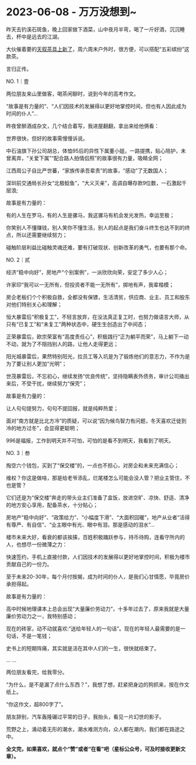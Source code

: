 # 2023-06-08 - 万万没想到~

昨天去钓溪石斑鱼，晚上回家做下酒菜，山中夜月半弯，喝了一斤好酒，沉沉睡去，杯中是远去的江湖。

大伙催着要的[天叙茶具上新了](http://mp.weixin.qq.com/s?__biz=Mzg2MTg2OTYzNQ==&mid=2247483788&idx=1&sn=b2401d8bb258fb218229f6ac700ae95b&chksm=ce11c2a0f9664bb613e3ea01db04e9d7a61d637c914e9038baabb3b78a45e6b198d616d3dc05&scene=21#wechat_redirect)，周六周末户外时，很方便，可以搭配“五彩缤纷”这款茶。

言归正传。

NO. 1｜壹

两位朋友来山里做客，喝茶闲聊时，说到今年的高考作文。

“故事是有力量的”、“人们因技术的发展得以更好地掌控时间，但也有人因此成为时间的仆人”...

昨夜曾醉酒成杂文，几个结合着写，我进屋翻翻，拿出来给他俩看：

世界很快，但好的故事需慢慢诉说。

中石油旗下孙公司胡总，体恤95后的异性下属董小姐，一路提携，贴心陪护，未曾离弃，“关爱下属”“配合路人拍情侣照”的故事很有力量，吸睛全网；

江西周公子自比严世蕃，“家族传承吾辈责”的故事，“感动”了无数国人；

深圳前交通局长孙女“北极鲶鱼”，“大义灭亲”，高调自曝存款9位数，一石激起千层浪;

故事是有力量的：

有的人生在罗马，有的人生是骡马，我这骡马有机会发光发热，幸运至极；

你笑别人不懂赚钱，别人笑你不懂生活，别人的起点是我们奋斗终生也达不到的终点，所以还需要继续努力；

碰触阶层利益比碰触灵魂还难，要有打破现状、创新改革的勇气，也要有那个命。

NO. 2｜贰

经济“稳中向好”，房地产“个别案例”，一派欣欣向荣，安定了多少人心；

许家印“我可以一无所有，但投资者不能一无所有”，掷地有声，我辈楷模；

房企老板们个个积极自救，全都没有保镖，生活清贫，供应商、业主、员工和股东对他们特别关心和理解；

恒大暴雷后“积极复工”，不轻言放弃，在没法真正复工时，也努力做语言大师，从只有“已复工”和“未复工”两种状态中，硬生生创造出了中间态；

正荣暴雷后，欧宗荣富有“高度责任心”，积极践行“正为躺平而荣”，马上躺下一动不动，就为了不阻挡别人的路，让他人走得更远；

阳光城暴雷后，果然特别阳光，拉员工等入坑是为了锻炼他们的意志力，不作为是为了要让别人更加“光明”；

世茂暴雷后，不忘初心，继续发扬“优良传统”，坚持隐瞒表外债务，审计公司捅出来后，不受干扰，继续努力“保壳”；

故事是有力量的：

让人句句提努力，句句不提回报，就是纯粹热爱；

面对“南方就是比北方冷”的质疑，可以说“因为候鸟智力有问题，冬天喜欢迁徙到冷的地方过冬”，会显得更聪明；

996是福报，工作到明天并不可怕，可怕的是看不到明天，我看到了明天。

NO. 3｜叁

掏空六个钱包，买到了“保交楼”的，一点也不担心，对房企和未来充满信心；

维权？你这是做啥，那是给老爷添乱，烂尾楼怎么可能会没人管？把业主管住，不也是管？

它们还是为“保交楼”奔走的带头业主们准备了盒饭，放进空旷、凉快、舒适、清净的地方安心享用，配备茶水，十分贴心；

房地产“稳中向好”、“政策给力”、“小幅度下滑”、“大面积回暖”，地产从业者“活得有尊严、有自信”、“业主眼中有光、眼中有泪，那是感动的泪水”...

楼市未来大好，看衰的都该挨揍，百姓积极踊跃参与，持币待购，连看守所内的人，也想尽一份微薄之力：



快速签约，手机上直接付款，人们因技术的发展得以更好地掌控时间，积极为楼市贡献自己的一份力。

至于未来20-30年，每个月付按揭，成为时间的仆人，是我们心甘情愿，毕竟房价承担得起。

故事是有力量的：

高中时候地理课本上总会出现“大量廉价劳动力”，十多年过去了，原来我就是大量廉价劳动力之一，我特别感动；

现在的砖家，动不动就喜欢:“送给年轻人的一句话”。现在的年轻人最需要的是一句话，不是一笔钱；

史书上的短期阵痛，其实就是活在其中人们的一生，很快就结束了。

... ...

两位朋友看完，给我零分。

“为什么，是不是漏了点什么东西？”，我想了想，赶紧把身边的狗抓来，按在作文纸上。

“你这作文，超800字了”。

朋友辞别，汽车轰隆碾过平常的日子，我抬头，看见一片幻世的影子。

荒野之上，涌动着无形的潮水，潮水难测方向，众人都在潮内，我们都在路途之中。

**全文完，如果喜欢，就点个“赞”或者“在看”吧（星标公众号，可及时接收更新文章）。**